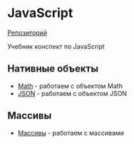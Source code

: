 # JavaScript
[Репозиторий](https://github.com/damir-art/javascript)

Учебник конспект по JavaScript

## Нативные объекты
* [Math](https://damir-art.github.io/javascript/math/) - работаем с объектом Math
* [JSON](https://damir-art.github.io/javascript/json/) - работаем с объектом JSON

## Массивы
* [Массивы](https://damir-art.github.io/javascript/array/) - работаем с массивами
